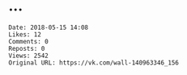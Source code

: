 # ...



    Date: 2018-05-15 14:08
    Likes: 12
    Comments: 0
    Reposts: 0
    Views: 2542
    Original URL: https://vk.com/wall-140963346_156

